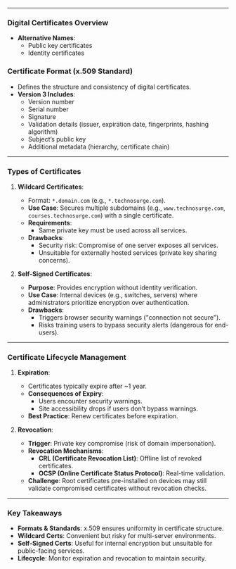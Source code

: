 

---

### **Digital Certificates Overview**
- **Alternative Names**:
  - Public key certificates
  - Identity certificates

### **Certificate Format (x.509 Standard)**
- Defines the structure and consistency of digital certificates.
- **Version 3 Includes**:
  - Version number
  - Serial number
  - Signature
  - Validation details (issuer, expiration date, fingerprints, hashing algorithm)
  - Subject’s public key
  - Additional metadata (hierarchy, certificate chain)

---

### **Types of Certificates**
1. **Wildcard Certificates**:
   - Format: `*.domain.com` (e.g., `*.technosurge.com`).
   - **Use Case**: Secures multiple subdomains (e.g., `www.technosurge.com`, `courses.technosurge.com`) with a single certificate.
   - **Requirements**:
     - Same private key must be used across all services.
   - **Drawbacks**:
     - Security risk: Compromise of one server exposes all services.
     - Unsuitable for externally hosted services (private key sharing concerns).

2. **Self-Signed Certificates**:
   - **Purpose**: Provides encryption without identity verification.
   - **Use Case**: Internal devices (e.g., switches, servers) where administrators prioritize encryption over authentication.
   - **Drawbacks**:
     - Triggers browser security warnings ("connection not secure").
     - Risks training users to bypass security alerts (dangerous for end-users).

---

### **Certificate Lifecycle Management**
1. **Expiration**:
   - Certificates typically expire after ~1 year.
   - **Consequences of Expiry**:
     - Users encounter security warnings.
     - Site accessibility drops if users don’t bypass warnings.
   - **Best Practice**: Renew certificates before expiration.

2. **Revocation**:
   - **Trigger**: Private key compromise (risk of domain impersonation).
   - **Revocation Mechanisms**:
     - **CRL (Certificate Revocation List)**: Offline list of revoked certificates.
     - **OCSP (Online Certificate Status Protocol)**: Real-time validation.
   - **Challenge**: Root certificates pre-installed on devices may still validate compromised certificates without revocation checks.

---

### **Key Takeaways**
- **Formats & Standards**: x.509 ensures uniformity in certificate structure.
- **Wildcard Certs**: Convenient but risky for multi-server environments.
- **Self-Signed Certs**: Useful for internal encryption but unsuitable for public-facing services.
- **Lifecycle**: Monitor expiration and revocation to maintain security.